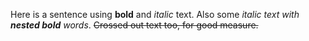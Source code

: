 Here is a sentence using **bold** and *italic* text. Also some *italic text with **nested bold** words*. <del>Crossed out text too, for good measure.</del>
